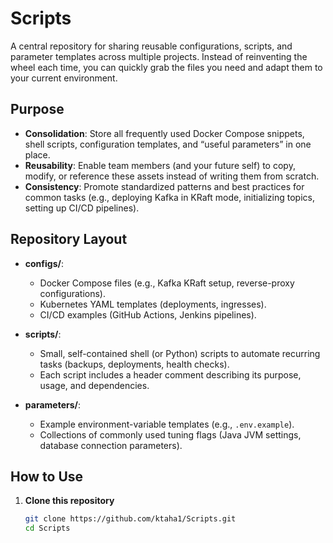 # Scripts

A central repository for sharing reusable configurations, scripts, and parameter templates across multiple projects. Instead of reinventing the wheel each time, you can quickly grab the files you need and adapt them to your current environment.

## Purpose

- **Consolidation**: Store all frequently used Docker Compose snippets, shell scripts, configuration templates, and “useful parameters” in one place.  
- **Reusability**: Enable team members (and your future self) to copy, modify, or reference these assets instead of writing them from scratch.  
- **Consistency**: Promote standardized patterns and best practices for common tasks (e.g., deploying Kafka in KRaft mode, initializing topics, setting up CI/CD pipelines).

## Repository Layout

- **configs/**:  
  - Docker Compose files (e.g., Kafka KRaft setup, reverse-proxy configurations).  
  - Kubernetes YAML templates (deployments, ingresses).  
  - CI/CD examples (GitHub Actions, Jenkins pipelines).

- **scripts/**:  
  - Small, self-contained shell (or Python) scripts to automate recurring tasks (backups, deployments, health checks).  
  - Each script includes a header comment describing its purpose, usage, and dependencies.

- **parameters/**:  
  - Example environment-variable templates (e.g., `.env.example`).  
  - Collections of commonly used tuning flags (Java JVM settings, database connection parameters).

## How to Use

1. **Clone this repository**  
   ```bash
   git clone https://github.com/ktaha1/Scripts.git
   cd Scripts
